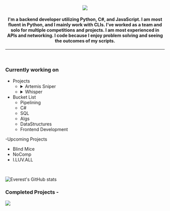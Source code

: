 <div align="center">
<img src="https://readme-typing-svg.herokuapp.com?font=Roboto+Serif&color=%2336BCF7&size=30&duration=5000&lines=Everest&center=true">
<h4>I'm a backend developer utilizing Python, C#, and JavaScript. I am most fluent in Python, and I mainly work with CLIs. I’ve worked as a team and solo for multiple competitions and projects. I am most experienced in APIs and networking. I code because I enjoy problem solving and seeing the outcomes of my scripts.
</h4>
</div>

-------

<br>
<h3>Currently working on</h3>

- Projects
    - <details><summary>Artemis Sniper</summary>Artemis is a Minecraft name sniper that utilizes Sockets & Threading to send HTTP requests to the Minecraft name change endpoint.</details>
    - <details><summary>Whisper</summary>A Discord Multi-Tool that is able to grab information on Discord Users.</details>
- Bucket List
  - Pipelining
  - C#
  - SQL
  - Algs
  - DataStructures
  - Frontend Development
 
-Upcoming Projects
 - Blind Mice
 - NoComp
 - I.LUV.ALL
</br>

![Everest's GitHub stats](https://github-readme-stats.vercel.app/api?username=Everest187&count_private=true&theme=onedark)

<h3>Completed Projects -</h3>
<p align="left">
<a href='https://github.com/Everest187/Artemis-Sniper'><img src='https://github-readme-stats.vercel.app/api/pin/?username=Everest187&repo=Artemis-Sniper&theme=dark&show_icons=true'></a>
</p>
